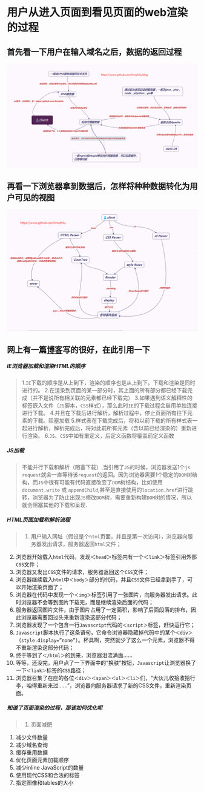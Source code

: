 # 用户从进入页面到看见页面的web渲染的过程

## 首先看一下用户在输入域名之后，数据的返回过程
<img src="../images/web-render.png" alt="用户和服务器交互的过程" title="用户和服务器交互的过程" style="max-width: 100%">

## 再看一下浏览器拿到数据后，怎样将种种数据转化为用户可见的视图


<img src="../images/web-render-client.png" alt="用户和服务器交互的过程" title="用户和服务器交互的过程" style="max-width: 100%">

## 网上有一篇[博客](http://renyongjie668.blog.163.com/blog/static/1600531201097062789/)写的很好，在此引用一下
##### IE浏览器加载和渲染HTML的顺序
> 1.`IE`下载的顺序是从上到下，渲染的顺序也是从上到下，下载和渲染是同时进行的。
2.在渲染到页面的某一部分时，其上面的所有部分都已经下载完成（并不是说所有相关联的元素都已经下载完）
3.如果遇到语义解释性的标签嵌入文件（`JS`脚本，`CSS`样式），那么此时`IE`的下载过程会启用单独连接进行下载。
4.并且在下载后进行解析，解析过程中，停止页面所有往下元素的下载。阻塞加载
5.样式表在下载完成后，将和以前下载的所有样式表一起进行解析，解析完成后，将对此前所有元素（含以前已经渲染的）重新进行渲染。
6.`JS`、`CSS`中如有重定义，后定义函数将覆盖前定义函数

##### JS加载
> 不能并行下载和解析（阻塞下载）,当引用了`JS`的时候，浏览器发送1个`js request`就会一直等待该`request`的返回。因为浏览器需要1个稳定的`DOM`树结构，而`JS`中很有可能有代码直接改变了`DOM`树结构，比如使用 `document.write` 或 `appendChild`,甚至是直接使用的`location.href`进行跳转，浏览器为了防止出现`JS`修改`DOM`树，需要重新构建`DOM`树的情况，所以 就会阻塞其他的下载和呈现.

##### HTML页面加载和解析流程
> 1. 用户输入网址（假设是个`html`页面，并且是第一次访问），浏览器向服务器发出请求，服务器返回`html`文件；
2. 浏览器开始载入`html`代码，发现＜`head`＞标签内有一个＜`link`＞标签引用外部`CSS`文件；
3. 浏览器又发出`CSS`文件的请求，服务器返回这个`CSS`文件；
4. 浏览器继续载入`html`中`＜body＞`部分的代码，并且`CSS`文件已经拿到手了，可以开始渲染页面了；
5. 浏览器在代码中发现一个`＜img＞`标签引用了一张图片，向服务器发出请求。此时浏览器不会等到图片下载完，而是继续渲染后面的代码；
6. 服务器返回图片文件，由于图片占用了一定面积，影响了后面段落的排布，因此浏览器需要回过头来重新渲染这部分代码；
7. 浏览器发现了一个包含一行`Javascript`代码的`＜script＞`标签，赶快运行它；
8. `Javascript`脚本执行了这条语句，它命令浏览器隐藏掉代码中的某个`＜div＞` （`style.display=”none”`）。杯具啊，突然就少了这么一个元素，浏览器不得不重新渲染这部分代码；
9. 终于等到了`＜/html＞`的到来，浏览器泪流满面……
10. 等等，还没完，用户点了一下界面中的“换肤”按钮，`Javascript`让浏览器换了一下`＜link＞`标签的`CSS`路径；
11. 浏览器召集了在座的各位`＜div＞＜span＞＜ul＞＜li＞`们，“大伙儿收拾收拾行李，咱得重新来过……”，浏览器向服务器请求了新的CSS文件，重新渲染页面。

##### 知道了页面渲染的过程，那该如何优化呢
>1. 页面减肥
1. 减少文件数量
1. 减少域名查询
1. 缓存重用数据
1. 优化页面元素加载顺序
1. 减少inline JavaScript的数量
1. 使用现代CSS和合法的标签
1. 指定图像和tables的大小

